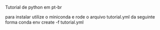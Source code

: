 Tutorial de python em pt-br

para instalar utilize o miniconda e rode o arquivo tutorial.yml da seguinte forma conda env create -f tutorial.yml
